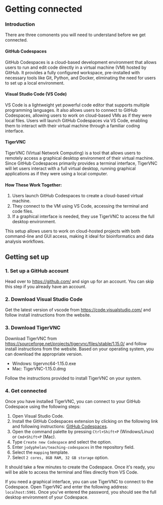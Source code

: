# Getting connected

### Introduction

There are three comonents you will need to understand before we get connected.

####  GitHub Codespaces

GitHub Codespaces is a cloud-based development environment that allows users to run and edit code directly in a virtual machine (VM) hosted by GitHub. It provides a fully configured workspace, pre-installed with necessary tools like Git, Python, and Docker, eliminating the need for users to set up a local environment.

#### Visual Studio Code (VS Code)

VS Code is a lightweight yet powerful code editor that supports multiple programming languages. It also allows users to connect to GitHub Codespaces, allowing users to work on cloud-based VMs as if they were local files.
Users will launch GitHub Codespaces via VS Code, enabling them to interact with their virtual machine through a familiar coding interface.

#### TigerVNC

TigerVNC (Virtual Network Computing) is a tool that allows users to remotely access a graphical desktop environment of their virtual machine. Since GitHub Codespaces primarily provides a terminal interface, TigerVNC will let users interact with a full virtual desktop, running graphical applications as if they were using a local computer.

#### How These Work Together:

1. Users launch GitHub Codespaces to create a cloud-based virtual machine.
2. They connect to the VM using VS Code, accessing the terminal and code files.
3. If a graphical interface is needed, they use TigerVNC to access the full desktop environment.

This setup allows users to work on cloud-hosted projects with both command-line and GUI access, making it ideal for bioinformatics and data analysis workflows.


## Getting set up

### 1. Set up a GitHub account

Head over to https://github.com/ and sign up for an account. You can skip this step if you already have an account.

### 2. Download Visual Studio Code

Get the latest version of vscode from https://code.visualstudio.com/ and follow install instructions from the website.

### 3. Download TigerVNC 

Download TigerVNC from https://sourceforge.net/projects/tigervnc/files/stable/1.15.0/ and follow install instructions from the website. Based on your operating system, you can download the appropriate version.

- Windows: tigervnc64-1.15.0.exe
- Mac: TigerVNC-1.15.0.dmg

Follow the instructions provided to install TigerVNC on your system.

### 4. Get connected

Once you have installed TigerVNC, you can connect to your GitHub Codespace using the following steps:

1. Open Visual Studio Code.
2. Install the GitHub Codespaces extension by clicking on the following link and following instructions: [GitHub Codespaces](https://marketplace.visualstudio.com/items?itemName=GitHub.codespaces).
3. Open the command palette by pressing `Ctrl+Shift+P` (Windows/Linux) or `Cmd+Shift+P` (Mac).
4. Type `Create new Codespace` and select the option.
5. Enter `jodyphelan/teaching-codespaces` in the repository field.
6. Select the `mapping` template.
7. Select `2 cores, 8GB RAM, 32 GB storage` option.

It should take a few minutes to create the Codespace. Once it's ready, you will be able to access the terminal and files directly from VS Code.

If you need a graphical interface, you can use TigerVNC to connect to the Codespace. Open TigerVNC and enter the following address: `localhost:5901`. Once you've entered the password, you should see the full desktop environment of your Codespace.